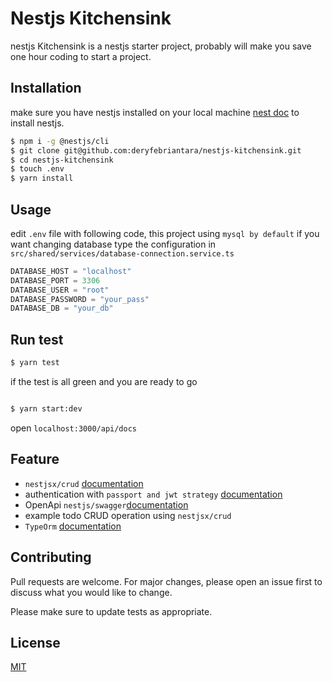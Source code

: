 # Nestjs Kitchensink
nestjs Kitchensink is a nestjs starter project,  probably will make you save one hour coding to start a project.

## Installation

make sure you have nestjs installed on your local machine [nest doc](https://docs.nestjs.com/first-steps) to install nestjs.

```bash
$ npm i -g @nestjs/cli
$ git clone git@github.com:deryfebriantara/nestjs-kitchensink.git
$ cd nestjs-kitchensink
$ touch .env 
$ yarn install
```

## Usage
edit `.env` file with following code, this project using `mysql by default` if you want changing database type the configuration in `src/shared/services/database-connection.service.ts`
```python
DATABASE_HOST = "localhost"
DATABASE_PORT = 3306
DATABASE_USER = "root"
DATABASE_PASSWORD = "your_pass"
DATABASE_DB = "your_db"

```
## Run test

```bash
$ yarn test
```
if the test is all green and you are ready to go
```bash

$ yarn start:dev

```
open `localhost:3000/api/docs`
## Feature
- `nestjsx/crud` [documentation](https://github.com/nestjsx/crud)
- authentication with `passport and jwt strategy`  [documentation](https://docs.nestjs.com/techniques/authentication)
- OpenApi `nestjs/swagger`[documentation](https://docs.nestjs.com/recipes/swagger)
- example todo CRUD operation using `nestjsx/crud`
- `TypeOrm` [documentation](https://docs.nestjs.com/recipes/sql-typeorm)
## Contributing
Pull requests are welcome. For major changes, please open an issue first to discuss what you would like to change.

Please make sure to update tests as appropriate.

## License
[MIT](https://choosealicense.com/licenses/mit/)
